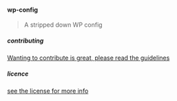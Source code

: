 #### wp-config

> A stripped down WP config


##### contributing

<a href="https://github.com/ChelseaStats/wp-config/blob/master/CONTRIBUTING.md">Wanting to contribute is great, please read the guidelines</a>

##### licence
 
<a href="https://github.com/ChelseaStats/wp-config/blob/master/LICENSE">see the license for more info</a>

